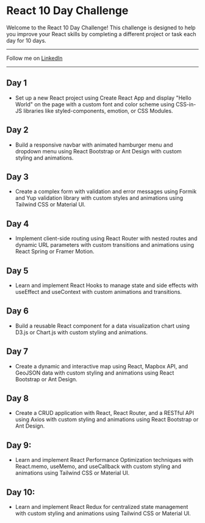 # React 10 Day Challenge

Welcome to the React 10 Day Challenge! This challenge is designed to help you improve your React skills by completing a different project or task each day for 10 days.

---
 
 Follow me on [LinkedIn](https://www.linkedin.com/in/mirjalol-jabborov/)
 
---

## Day 1
* Set up a new React project using Create React App and display "Hello World" on the page with a custom font and color scheme using CSS-in-JS libraries like styled-components, emotion, or CSS Modules.

## Day 2
* Build a responsive navbar with animated hamburger menu and dropdown menu using React Bootstrap or Ant Design with custom styling and animations.

## Day 3
* Create a complex form with validation and error messages using Formik and Yup validation library with custom styles and animations using Tailwind CSS or Material UI.

## Day 4
* Implement client-side routing using React Router with nested routes and dynamic URL parameters with custom transitions and animations using React Spring or Framer Motion.

## Day 5
* Learn and implement React Hooks to manage state and side effects with useEffect and useContext with custom animations and transitions.

## Day 6
* Build a reusable React component for a data visualization chart using D3.js or Chart.js with custom styling and animations.

## Day 7
* Create a dynamic and interactive map using React, Mapbox API, and GeoJSON data with custom styling and animations using React Bootstrap or Ant Design.

## Day 8
* Create a CRUD application with React, React Router, and a RESTful API using Axios with custom styling and animations using React Bootstrap or Ant Design.

## Day 9:
* Learn and implement React Performance Optimization techniques with React.memo, useMemo, and useCallback with custom styling and animations using Tailwind CSS or Material UI.

## Day 10: 
* Learn and implement React Redux for centralized state management with custom styling and animations using Tailwind CSS or Material UI.

